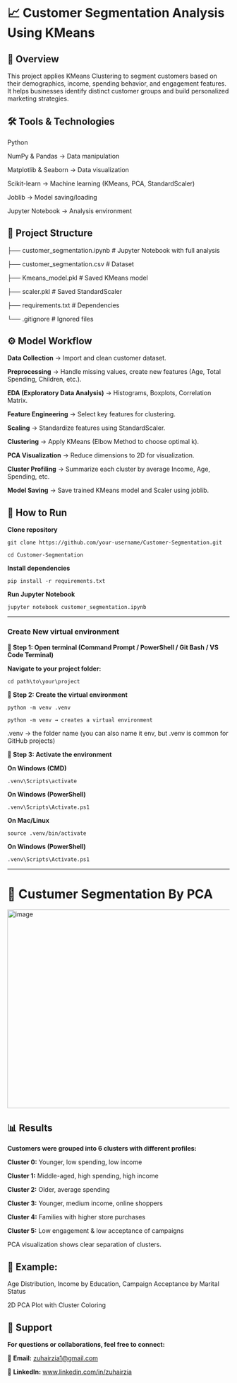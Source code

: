 # 📈 Customer Segmentation Analysis Using KMeans
## 📌 Overview

This project applies KMeans Clustering to segment customers based on their demographics, income, spending behavior, and engagement features.
It helps businesses identify distinct customer groups and build personalized marketing strategies.

## 🛠 Tools & Technologies

Python

NumPy & Pandas → Data manipulation

Matplotlib & Seaborn → Data visualization

Scikit-learn → Machine learning (KMeans, PCA, StandardScaler)

Joblib → Model saving/loading

Jupyter Notebook → Analysis environment

## 📂 Project Structure
├── customer_segmentation.ipynb     # Jupyter Notebook with full analysis  

├── customer_segmentation.csv       # Dataset  

├── Kmeans_model.pkl                # Saved KMeans model  

├── scaler.pkl                      # Saved StandardScaler  

├── requirements.txt                # Dependencies  

└── .gitignore                      # Ignored files  

## ⚙️ Model Workflow

**Data Collection** → Import and clean customer dataset.

**Preprocessing** → Handle missing values, create new features (Age, Total Spending, Children, etc.).

**EDA (Exploratory Data Analysis)** → Histograms, Boxplots, Correlation Matrix.

**Feature Engineering** → Select key features for clustering.

**Scaling** → Standardize features using StandardScaler.

**Clustering** → Apply KMeans (Elbow Method to choose optimal k).

**PCA Visualization** → Reduce dimensions to 2D for visualization.

**Cluster Profiling** → Summarize each cluster by average Income, Age, Spending, etc.

**Model Saving** → Save trained KMeans model and Scaler using joblib.

## 🚀 How to Run
**Clone repository**

`git clone https://github.com/your-username/Customer-Segmentation.git`

`cd Customer-Segmentation`

**Install dependencies**

`pip install -r requirements.txt`

**Run Jupyter Notebook**

`jupyter notebook customer_segmentation.ipynb`

---

### **Create New virtual environment**

**🔹 Step 1: Open terminal (Command Prompt / PowerShell / Git Bash / VS Code Terminal)**

**Navigate to your project folder:**

`cd path\to\your\project`

**🔹 Step 2: Create the virtual environment**


`python -m venv .venv`


`python -m venv → creates a virtual environment`

.venv → the folder name (you can also name it env, but .venv is common for GitHub projects)

**🔹 Step 3: Activate the environment**

**On Windows (CMD)**


`.venv\Scripts\activate`

**On Windows (PowerShell)**

`.venv\Scripts\Activate.ps1`

**On Mac/Linux**

`source .venv/bin/activate`

**On Windows (PowerShell)**


`.venv\Scripts\Activate.ps1`

---

# 📸 Custumer Segmentation By PCA
<img width="559" height="449" alt="image" src="https://github.com/user-attachments/assets/749898ba-3289-43e1-ab9c-bddbc8747750" />


## 📊 Results

**Customers were grouped into 6 clusters with different profiles:**

**Cluster 0:** Younger, low spending, low income

**Cluster 1:** Middle-aged, high spending, high income

**Cluster 2:** Older, average spending

**Cluster 3:** Younger, medium income, online shoppers

**Cluster 4:** Families with higher store purchases

**Cluster 5:** Low engagement & low acceptance of campaigns

PCA visualization shows clear separation of clusters.

## 📸 Example:

Age Distribution, Income by Education, Campaign Acceptance by Marital Status

2D PCA Plot with Cluster Coloring

## 📧 Support

**For questions or collaborations, feel free to connect:**

📩 **Email:** zuhairzia1@gmail.com

💼 **LinkedIn:** www.linkedin.com/in/zuhairzia
